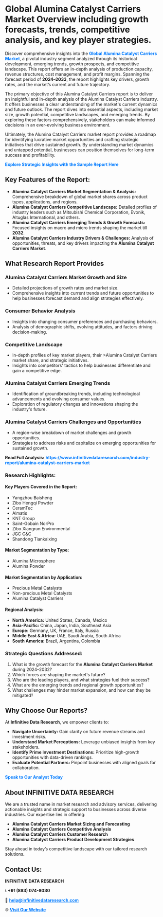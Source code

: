 <h1>Global Alumina Catalyst Carriers Market Overview including growth forecasts, trends, competitive analysis, and key player strategies.</h1>
<p>
Discover comprehensive insights into the 
<a href="https://www.infinitivedataresearch.com/industry-report/alumina-catalyst-carriers-market" rel="dofollow" style="color: #007BFF; text-decoration: none;"><strong>Global Alumina Catalyst Carriers Market</strong></a>, a pivotal industry segment analyzed through its historical development, emerging trends, growth prospects, and competitive landscape. This report offers an in-depth analysis of production capacity, revenue structures, cost management, and profit margins. Spanning the forecast period of <strong>2024–2033</strong>, the report highlights key drivers, growth rates, and the market’s current and future trajectory.
</p>
<p>
The primary objective of this Alumina Catalyst Carriers report is to deliver an insightful and in-depth analysis of the Alumina Catalyst Carriers industry. It offers businesses a clear understanding of the market's current dynamics and future outlook. The report dives into essential aspects, including market size, growth potential, competitive landscapes, and emerging trends. By exploring these factors comprehensively, stakeholders can make informed decisions in an ever-evolving business environment.
</p>
<p>
Ultimately, the Alumina Catalyst Carriers market report provides a roadmap for identifying lucrative market opportunities and crafting strategic initiatives that drive sustained growth. By understanding market dynamics and untapped potential, businesses can position themselves for long-term success and profitability.
</p>
<p>
<a href="https://www.infinitivedataresearch.com/request-sample/reportId=103290" style="color: #007BFF; text-decoration: none;"><strong>Explore Strategic Insights with the Sample Report Here</strong></a>
</p>

<h2>Key Features of the Report:</h2>
<ul>
<li><strong>Alumina Catalyst Carriers Market Segmentation & Analysis:</strong> Comprehensive breakdown of global market shares across product types, applications, and regions.</li>
<li><strong>Alumina Catalyst Carriers Competitive Landscape:</strong> Detailed profiles of industry leaders such as Mitsubishi Chemical Corporation, Evonik, Altuglas International, and others.</li>
<li><strong>Alumina Catalyst Carriers Emerging Trends & Growth Forecasts:</strong> Focused insights on macro and micro trends shaping the market till <strong>2032</strong>.</li>
<li><strong>Alumina Catalyst Carriers Industry Drivers & Challenges:</strong> Analysis of opportunities, threats, and key drivers impacting the <strong>Alumina Catalyst Carriers Market</strong>.</li>
</ul>

<h2>What Research Report Provides</h2>
<h3>Alumina Catalyst Carriers Market Growth and Size</h3>
<ul>
<li>Detailed projections of growth rates and market size.</li>
<li>Comprehensive insights into current trends and future opportunities to help businesses forecast demand and align strategies effectively.</li>
</ul>

<h3>Consumer Behavior Analysis</h3>
<ul>
<li>Insights into changing consumer preferences and purchasing behaviors.</li>
<li>Analysis of demographic shifts, evolving attitudes, and factors driving decision-making.</li>
</ul>

<h3>Competitive Landscape</h3>
<ul>
<li>In-depth profiles of key market players, their >Alumina Catalyst Carriers market share, and strategic initiatives.</li>
<li>Insights into competitors' tactics to help businesses differentiate and gain a competitive edge.</li>
</ul>

<h3>Alumina Catalyst Carriers Emerging Trends</h3>
<ul>
<li>Identification of groundbreaking trends, including technological advancements and evolving consumer values.</li>
<li>Exploration of regulatory changes and innovations shaping the industry's future.</li>
</ul>

<h3>Alumina Catalyst Carriers Challenges and Opportunities</h3>
<ul>
<li>A region-wise breakdown of market challenges and growth opportunities.</li>
<li>Strategies to address risks and capitalize on emerging opportunities for sustained growth.</li>
</ul>
<p><strong>Read Full Analysis:</strong> <a href="https://www.infinitivedataresearch.com/industry-report/alumina-catalyst-carriers-market" rel="dofollow" style="color: #007BFF; text-decoration: none;"><strong>https://www.infinitivedataresearch.com/industry-report/alumina-catalyst-carriers-market</strong></a></p>
<h3>Research Highlights:</h3>
<h4>Key Players Covered in the Report:</h4>
<ul><li>Yangzhou Baisheng</li><li>Zibo Hengqi Powder</li><li>CeramTec</li><li>Almatis</li><li>KNT Group</li><li>Saint-Gobain NorPro</li><li>Zibo Xiangrun Environmental</li><li>JGC C&amp;C</li><li>Shandong Tiankaixing</li></ul>
<h4>Market Segmentation by Type:</h4>
<ul><li>Alumina Microsphere</li><li>Alumina Powder</li></ul>
<h4>Market Segmentation by Application:</h4>
<ul><li>Precious Metal Catalysts</li><li>Non-precious Metal Catalysts</li><li>Alumina Catalyst Carriers</li></ul>

<h4>Regional Analysis:</h4>
<ul>
<li><strong>North America:</strong> United States, Canada, Mexico</li>
<li><strong>Asia-Pacific:</strong> China, Japan, India, Southeast Asia</li>
<li><strong>Europe:</strong> Germany, UK, France, Italy, Russia</li>
<li><strong>Middle East & Africa:</strong> UAE, Saudi Arabia, South Africa</li>
<li><strong>South America:</strong> Brazil, Argentina, Colombia</li>
</ul>

<h3>Strategic Questions Addressed:</h3>
<ol>
<li>What is the growth forecast for the <strong>Alumina Catalyst Carriers Market</strong> during 2024–2032?</li>
<li>Which forces are shaping the market's future?</li>
<li>Who are the leading players, and what strategies fuel their success?</li>
<li>What are the emerging trends and regional growth opportunities?</li>
<li>What challenges may hinder market expansion, and how can they be mitigated?</li>
</ol>

<h2>Why Choose Our Reports?</h2>
<p>At <strong>Infinitive Data Research</strong>, we empower clients to:</p>
<ul>
<li><strong>Navigate Uncertainty:</strong> Gain clarity on future revenue streams and investment risks.</li>
<li><strong>Understand Market Perceptions:</strong> Leverage unbiased insights from key stakeholders.</li>
<li><strong>Identify Prime Investment Destinations:</strong> Prioritize high-growth opportunities with data-driven rankings.</li>
<li><strong>Evaluate Potential Partners:</strong> Pinpoint businesses with aligned goals for collaboration.</li>
</ul>
<p><a href="https://www.infinitivedataresearch.com/industry-report/alumina-catalyst-carriers-market" rel="dofollow" style="color: #007BFF; text-decoration: none;"><strong>Speak to Our Analyst Today</strong></a></p>

<h2>About INFINITIVE DATA RESEARCH</h2>
<p>We are a trusted name in market research and advisory services, delivering actionable insights and strategic support to businesses across diverse industries. Our expertise lies in offering:</p>
<ul>
<li><strong>Alumina Catalyst Carriers Market Sizing and Forecasting</strong></li>
<li><strong>Alumina Catalyst Carriers Competitive Analysis</strong></li>
<li><strong>Alumina Catalyst Carriers Customer Research</strong></li>
<li><strong>Alumina Catalyst Carriers Product Development Strategies</strong></li>
</ul>
<p>Stay ahead in today’s competitive landscape with our tailored research solutions.</p>

<h2>Contact Us:</h2>
<p><strong>INFINITIVE DATA RESEARCH</strong></p>
<p>📞 <strong>+91 (883) 074-8030</strong></p>
<p>📧 <strong><a href="mailto:help@infinitivedataresearch.com" style="color: #007BFF;">help@infinitivedataresearch.com</a></strong></p>
<p>🌐 <strong><a href="https://www.infinitivedataresearch.com" rel="dofollow" style="color: #007BFF;">Visit Our Website</a></strong></p>